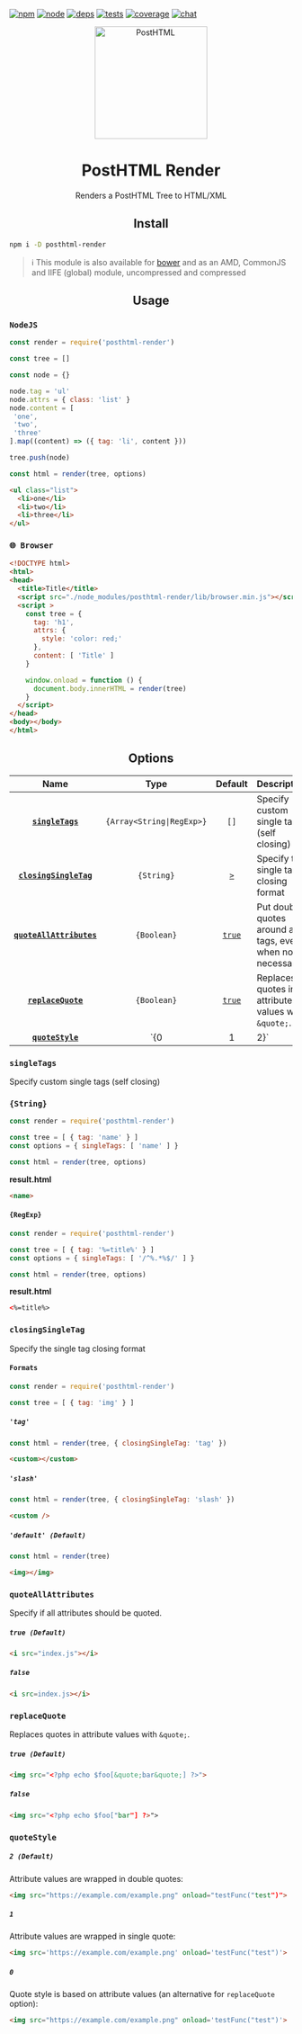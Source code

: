 [![npm][npm]][npm-url]
[![node]]()
[![deps][deps]][deps-url]
[![tests][tests]][tests-url]
[![coverage][cover]][cover-url]
[![chat][chat]][chat-url]

<div align="center">
  <a href="https://github.com/posthtml/posthtml">
    <img width="200" height="200" alt="PostHTML"
      src="http://posthtml.github.io/posthtml/logo.svg">
  </a>
  <h1>PostHTML Render</h1>
  <p>Renders a PostHTML Tree to HTML/XML</p>
</div>

<h2 align="center">Install</h2>

```bash
npm i -D posthtml-render
```

> ℹ️ This module is also available for [bower](http://bower.io) and as an AMD, CommonJS and IIFE (global) module, uncompressed and compressed

<h2 align="center">Usage</h2>

### `NodeJS`

```js
const render = require('posthtml-render')

const tree = []

const node = {}

node.tag = 'ul'
node.attrs = { class: 'list' }
node.content = [
 'one',
 'two',
 'three'
].map((content) => ({ tag: 'li', content }))

tree.push(node)

const html = render(tree, options)

```

```html
<ul class="list">
  <li>one</li>
  <li>two</li>
  <li>three</li>
</ul>
```

### `🌐 Browser`

```html
<!DOCTYPE html>
<html>
<head>
  <title>Title</title>
  <script src="./node_modules/posthtml-render/lib/browser.min.js"></script>
  <script >
    const tree = {
      tag: 'h1',
      attrs: {
        style: 'color: red;'
      },
      content: [ 'Title' ]
    }

    window.onload = function () {
      document.body.innerHTML = render(tree)
    }
  </script>
</head>
<body></body>
</html>
```

<h2 align="center">Options</h2>

|Name|Type|Default|Description|
|:--:|:--:|:-----:|:----------|
|**[`singleTags`](#singletags)**|`{Array<String\|RegExp>}`|`[]`|Specify custom single tags (self closing)|
|**[`closingSingleTag`](#closingSingleTag)**|`{String}`|[`>`](#default)|Specify the single tag closing format|
|**[`quoteAllAttributes`](#quoteAllAttributes)**|`{Boolean}`|[`true`](#default)|Put double quotes around all tags, even when not necessary.|
|**[`replaceQuote`](#replaceQuote)**|`{Boolean}`|[`true`](#default)|Replaces quotes in attribute values with `&quote;`.|
|**[`quoteStyle`](#quoteStyle)**|`{0|1|2}`|[`2`](#default)|Specify the style of quote arround the attribute values|

### `singleTags`

Specify custom single tags (self closing)

### `{String}`

```js
const render = require('posthtml-render')

const tree = [ { tag: 'name' } ]
const options = { singleTags: [ 'name' ] }

const html = render(tree, options)
```

**result.html**
```html
<name>
```

#### `{RegExp}`

```js
const render = require('posthtml-render')

const tree = [ { tag: '%=title%' } ]
const options = { singleTags: [ '/^%.*%$/' ] }

const html = render(tree, options)
```

**result.html**
```html
<%=title%>
```

### `closingSingleTag`

Specify the single tag closing format

#### `Formats`

```js
const render = require('posthtml-render')

const tree = [ { tag: 'img' } ]
```

##### `'tag'`

```js
const html = render(tree, { closingSingleTag: 'tag' })
```

```html
<custom></custom>
```

##### `'slash'`

```js
const html = render(tree, { closingSingleTag: 'slash' })
```

```html
<custom />
```

##### `'default' (Default)`

```js
const html = render(tree)
```

```html
<img></img>
```

### `quoteAllAttributes`

Specify if all attributes should be quoted.

##### `true (Default)`

```html
<i src="index.js"></i>
```

##### `false`

```html
<i src=index.js></i>
```

### `replaceQuote`

Replaces quotes in attribute values with `&quote;`.

##### `true (Default)`

```html
<img src="<?php echo $foo[&quote;bar&quote;] ?>">
```

##### `false`

```html
<img src="<?php echo $foo["bar"] ?>">
```

### `quoteStyle`

##### `2 (Default)`

Attribute values are wrapped in double quotes:

```html
<img src="https://example.com/example.png" onload="testFunc("test")">
```

##### `1`

Attribute values are wrapped in single quote:

```html
<img src='https://example.com/example.png' onload='testFunc("test")'>
```

##### `0`

Quote style is based on attribute values (an alternative for `replaceQuote` option):

```html
<img src="https://example.com/example.png" onload='testFunc("test")'>
```


[npm]: https://img.shields.io/npm/v/posthtml-render.svg
[npm-url]: https://npmjs.com/package/posthtml-render

[node]: https://img.shields.io/node/v/posthtml-render.svg
[node-url]: https://img.shields.io/node/v/posthtml-render.svg

[deps]: https://david-dm.org/posthtml/posthtml-render.svg
[deps-url]: https://david-dm.org/posthtml/posthtml-render

[tests]: http://img.shields.io/travis/posthtml/posthtml-render.svg
[tests-url]: https://travis-ci.org/posthtml/posthtml-render

[cover]: https://coveralls.io/repos/github/posthtml/posthtml-render/badge.svg
[cover-url]: https://coveralls.io/github/posthtml/posthtml-render

[chat]: https://badges.gitter.im/posthtml/posthtml.svg
[chat-url]: https://gitter.im/posthtml/posthtml
